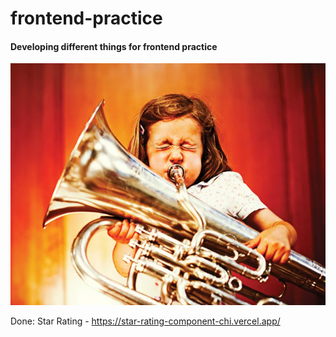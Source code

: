 # frontend-practice
#### Developing different things for frontend practice ####

![alt text](readme.png "Girl")

Done:
Star Rating - https://star-rating-component-chi.vercel.app/
